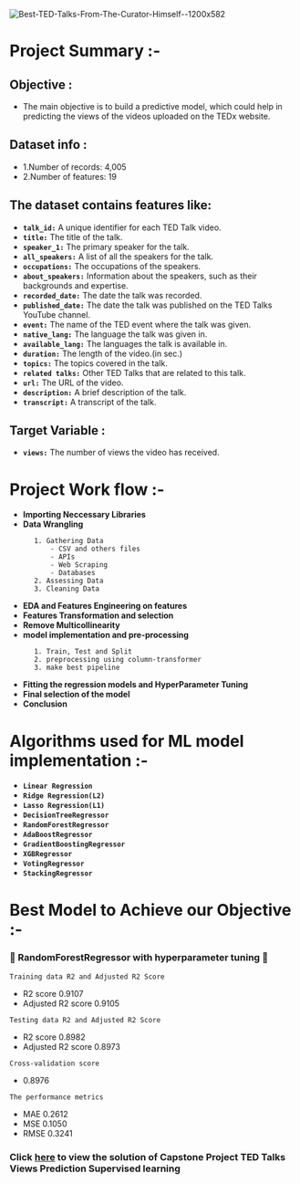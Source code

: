 ![Best-TED-Talks-From-The-Curator-Himself--1200x582](https://user-images.githubusercontent.com/121340232/222759494-ce2b643d-332f-433a-8fe0-191a18e9ae9a.jpg)

# **Project Summary :-**

## Objective : 
- The main objective is to build a predictive model, which could help in predicting the views of the videos uploaded on the TEDx website.

## Dataset info :

* 1.Number of records: 4,005
* 2.Number of features: 19

## The dataset contains features like:

* **`talk_id:`** A unique identifier for each TED Talk video.
* **`title:`** The title of the talk.
* **`speaker_1:`** The primary speaker for the talk.
* **`all_speakers:`** A list of all the speakers for the talk.
* **`occupations:`** The occupations of the speakers.
* **`about_speakers:`** Information about the speakers, such as their backgrounds and expertise.
* **`recorded_date:`** The date the talk was recorded.
* **`published_date:`** The date the talk was published on the TED Talks YouTube channel.
* **`event:`** The name of the TED event where the talk was given.
* **`native_lang:`** The language the talk was given in.
* **`available_lang:`** The languages the talk is available in.
* **`duration:`** The length of the video.(in sec.)
* **`topics:`** The topics covered in the talk.
* **`related talks:`** Other TED Talks that are related to this talk.
* **`url:`** The URL of the video.
* **`description:`** A brief description of the talk.
* **`transcript:`** A transcript of the talk.

## Target Variable :

* **`views:`** The number of views the video has received.


# **Project Work flow :-**

- **Importing Neccessary Libraries**
- **Data Wrangling**

```
      1. Gathering Data 
          - CSV and others files 
          - APIs 
          - Web Scraping 
          - Databases 
      2. Assessing Data
      3. Cleaning Data 
```
- **EDA and Features Engineering on features**
- **Features Transformation and selection**
- **Remove Multicollinearity**
- **model implementation and pre-processing**

```
      1. Train, Test and Split
      2. preprocessing using column-transformer
      3. make best pipeline     
```
- **Fitting the regression models and HyperParameter Tuning**
- **Final selection of the model**
- **Conclusion**



# **Algorithms used for ML model implementation :-**

* **`Linear Regression`**
* **`Ridge Regression(L2)`**
* **`Lasso Regression(L1)`**
* **`DecisionTreeRegressor`**
* **`RandomForestRegressor`**
* **`AdaBoostRegressor`**
* **`GradientBoostingRegressor`**
* **`XGBRegressor`**
* **`VotingRegressor`**
* **`StackingRegressor`**



# **Best Model to Achieve our Objective :-**

### **🥇 RandomForestRegressor with hyperparameter tuning 🥇**

`Training data R2 and Adjusted R2 Score`
- R2 score 0.9107
- Adjusted R2 score 0.9105

`Testing data R2 and Adjusted R2 Score`
- R2 score 0.8982
- Adjusted R2 score 0.8973

`Cross-validation score`
- 0.8976

`The performance metrics`
- MAE 0.2612
- MSE 0.1050
- RMSE 0.3241


### **Click [here](https://github.com/SarangGami/TED-Talks-Views-Prediction-Supervised-learning/blob/main/TED_Talks_Views_Prediction_Supervised_learning_project.ipynb) to view the solution of Capstone Project TED Talks Views Prediction Supervised learning**
